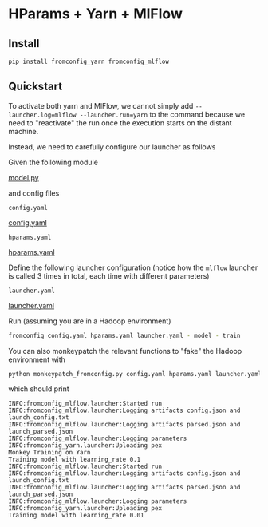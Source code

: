 # HParams + Yarn + MlFlow <!-- {docsify-ignore} -->

<a id="install"></a>
## Install

```bash
pip install fromconfig_yarn fromconfig_mlflow
```

## Quickstart

To activate both yarn and MlFlow, we cannot simply add `--launcher.log=mlflow --launcher.run=yarn` to the command because we need to "reactivate" the run once the execution starts on the distant machine.

Instead, we need to carefully configure our launcher as follows

Given the following module

[model.py](model.py ':include :type=code python')

and config files

`config.yaml`

[config.yaml](config.yaml ':include :type=code yaml')

`hparams.yaml`

[hparams.yaml](hparams.yaml ':include :type=code yaml')

Define the following launcher configuration (notice how the `mlflow` launcher is called 3 times in total, each time with different parameters)

`launcher.yaml`

[launcher.yaml](launcher.yaml ':include :type=code yaml')

Run (assuming you are in a Hadoop environment)

```bash
fromconfig config.yaml hparams.yaml launcher.yaml - model - train
```

You can also monkeypatch the relevant functions to "fake" the Hadoop environment with

```bash
python monkeypatch_fromconfig.py config.yaml hparams.yaml launcher.yaml - model - train
```

which should print

```
INFO:fromconfig_mlflow.launcher:Started run
INFO:fromconfig_mlflow.launcher:Logging artifacts config.json and launch_config.txt
INFO:fromconfig_mlflow.launcher:Logging artifacts parsed.json and launch_parsed.json
INFO:fromconfig_mlflow.launcher:Logging parameters
INFO:fromconfig_yarn.launcher:Uploading pex
Monkey Training on Yarn
Training model with learning_rate 0.1
INFO:fromconfig_mlflow.launcher:Started run
INFO:fromconfig_mlflow.launcher:Logging artifacts config.json and launch_config.txt
INFO:fromconfig_mlflow.launcher:Logging artifacts parsed.json and launch_parsed.json
INFO:fromconfig_mlflow.launcher:Logging parameters
INFO:fromconfig_yarn.launcher:Uploading pex
Training model with learning_rate 0.01
```

